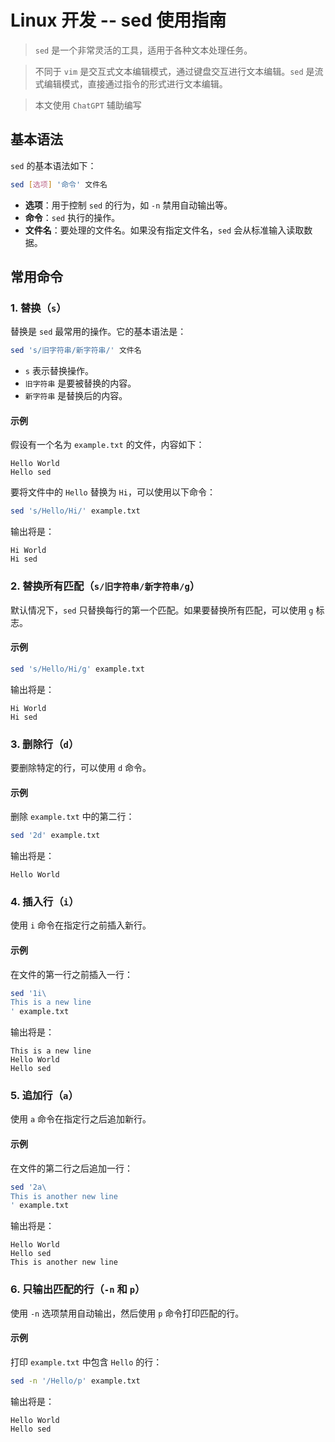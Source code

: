 # Linux 开发 -- sed 使用指南
> `sed` 是一个非常灵活的工具，适用于各种文本处理任务。

> 不同于 `vim` 是交互式文本编辑模式，通过键盘交互进行文本编辑。`sed` 是流式编辑模式，直接通过指令的形式进行文本编辑。

> 本文使用 `ChatGPT` 辅助编写

## 基本语法

`sed` 的基本语法如下：

```bash
sed [选项] '命令' 文件名
```

- **选项**：用于控制 `sed` 的行为，如 `-n` 禁用自动输出等。
- **命令**：`sed` 执行的操作。
- **文件名**：要处理的文件名。如果没有指定文件名，`sed` 会从标准输入读取数据。

## 常用命令

### 1. 替换（`s`）

替换是 `sed` 最常用的操作。它的基本语法是：

```bash
sed 's/旧字符串/新字符串/' 文件名
```

- `s` 表示替换操作。
- `旧字符串` 是要被替换的内容。
- `新字符串` 是替换后的内容。

#### 示例

假设有一个名为 `example.txt` 的文件，内容如下：

```
Hello World
Hello sed
```

要将文件中的 `Hello` 替换为 `Hi`，可以使用以下命令：

```bash
sed 's/Hello/Hi/' example.txt
```

输出将是：

```
Hi World
Hi sed
```

### 2. 替换所有匹配（`s/旧字符串/新字符串/g`）

默认情况下，`sed` 只替换每行的第一个匹配。如果要替换所有匹配，可以使用 `g` 标志。

#### 示例

```bash
sed 's/Hello/Hi/g' example.txt
```

输出将是：

```
Hi World
Hi sed
```

### 3. 删除行（`d`）

要删除特定的行，可以使用 `d` 命令。

#### 示例

删除 `example.txt` 中的第二行：

```bash
sed '2d' example.txt
```

输出将是：

```
Hello World
```

### 4. 插入行（`i`）

使用 `i` 命令在指定行之前插入新行。

#### 示例

在文件的第一行之前插入一行：

```bash
sed '1i\
This is a new line
' example.txt
```

输出将是：

```
This is a new line
Hello World
Hello sed
```

### 5. 追加行（`a`）

使用 `a` 命令在指定行之后追加新行。

#### 示例

在文件的第二行之后追加一行：

```bash
sed '2a\
This is another new line
' example.txt
```

输出将是：

```
Hello World
Hello sed
This is another new line
```

### 6. 只输出匹配的行（`-n` 和 `p`）

使用 `-n` 选项禁用自动输出，然后使用 `p` 命令打印匹配的行。

#### 示例

打印 `example.txt` 中包含 `Hello` 的行：

```bash
sed -n '/Hello/p' example.txt
```

输出将是：

```
Hello World
Hello sed
```